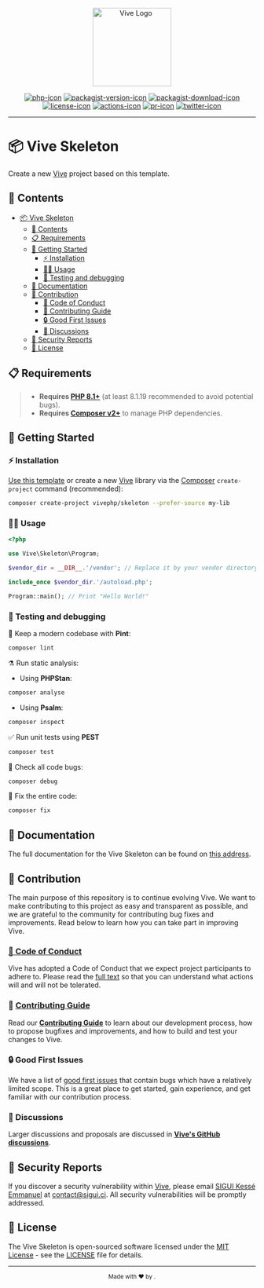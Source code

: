 <p align="center">
  <a href="https://github.com/vivephp" title="Vive"><img src="https://github.com/vivephp/art/blob/HEAD/images/vive.svg" alt="Vive Logo" width="160" height="160"/></a>
</p>
<div align="center">

[![php-icon]][php-link]
[![packagist-version-icon]][packagist-version-link]
[![packagist-download-icon]][packagist-download-link]
[![license-icon]][license-link]
[![actions-icon]][actions-link]
[![pr-icon]][pr-link]
[![twitter-icon]][twitter-link]

</div>

[vive-link]: https://github.com/vivephp "Vive"

[php-icon]: https://img.shields.io/badge/PHP-ccc.svg?style=flat&logo=php
[php-link]: https://github.com/vivephp/skeleton/search?l=php "PHP code"

[packagist-version-icon]: https://img.shields.io/packagist/v/vivephp/skeleton
[packagist-version-link]: https://packagist.org/packages/vivephp/skeleton "Skeleton Releases"

[packagist-download-icon]: https://img.shields.io/packagist/dt/vivephp/skeleton
[packagist-download-link]: https://packagist.org/packages/vivephp/skeleton "Skeleton Downloads"

[actions-icon]: https://github.com/vivephp/skeleton/workflows/CI/badge.svg
[actions-link]: https://github.com/vivephp/skeleton/actions "Skeleton status"

[pr-icon]: https://img.shields.io/badge/PRs-welcome-brightgreen.svg?color=brightgreen
[pr-link]: [contrib-link] "PRs welcome!"

[twitter-icon]: https://img.shields.io/twitter/follow/vivephp.svg?label=@vivephp
[twitter-link]: https://twitter.com/intent/follow?screen_name=vivephp "Ping Vive"

[license-icon]: https://img.shields.io/badge/license-MIT-blue.svg
[license-link]: https://github.com/vivephp/skeleton/blob/HEAD/LICENSE "Skeleton License"
[conduct-link]: https://github.com/vivephp/skeleton/blob/HEAD/CODE_OF_CONDUCT.md
[contrib-link]: https://github.com/vivephp/.github/blob/HEAD/CONTRIBUTING.md
[discuss-link]: https://github.com/orgs/vivephp/discussions
[docs-link]: https://github.com/vivephp/skeleton#readme "Skeleton Documentation"

***

# 📦️ Vive Skeleton

Create a new [Vive][vive-link] project based on this template.

## 🔖 Contents

- [📦️ Vive Skeleton](#️-vive-skeleton)
  - [🔖 Contents](#-contents)
  - [📋 Requirements](#-requirements)
  - [🎉 Getting Started](#-getting-started)
    - [⚡️ Installation](#️-installation)
    - [🧑‍💻 Usage](#-usage)
    - [🧪 Testing and debugging](#-testing-and-debugging)
  - [📖 Documentation](#-documentation)
  - [👏 Contribution](#-contribution)
    - [👷 Code of Conduct](#-code-of-conduct)
    - [👥 Contributing Guide](#-contributing-guide)
    - [🔒️ Good First Issues](#️-good-first-issues)
    - [💬 Discussions](#-discussions)
  - [🔐 Security Reports](#-security-reports)
  - [📄 License](#-license)

## 📋 Requirements

> - **Requires [PHP 8.1+](https://php.net/releases/)** (at least 8.1.19 recommended to avoid potential bugs).
> - **Requires [Composer v2+](https://getcomposer.org/)** to manage PHP dependencies.

## 🎉 Getting Started

### ⚡️ Installation

[Use this template](https://github.com/vivephp/skeleton/generate) or create a new [Vive][vive-link] library via the [Composer](https://getcomposer.org/) `create-project` command (recommended):

```bash
composer create-project vivephp/skeleton --prefer-source my-lib
```

### 🧑‍💻 Usage

```php
<?php

use Vive\Skeleton\Program;

$vendor_dir = __DIR__.'/vendor'; // Replace it by your vendor directory

include_once $vendor_dir.'/autoload.php';

Program::main(); // Print "Hello World!"
```

### 🧪 Testing and debugging

🧹 Keep a modern codebase with **Pint**:

```bash
composer lint
```

⚗️ Run static analysis:

- Using **PHPStan**:

```bash
composer analyse
```

- Using **Psalm**:

```bash
composer inspect
```

✅ Run unit tests using **PEST**

```bash
composer test
```

🐛 Check all code bugs:

```bash
composer debug
```

🚀 Fix the entire code:

```bash
composer fix
```

## 📖 Documentation

The full documentation for the Vive Skeleton can be found on [this address][docs-link].

## 👏 Contribution

The main purpose of this repository is to continue evolving Vive. We want to make contributing to this project as easy and transparent as possible, and we are grateful to the community for contributing bug fixes and improvements. Read below to learn how you can take part in improving Vive.

### [👷 Code of Conduct][conduct-link]

Vive has adopted a Code of Conduct that we expect project participants to adhere to.
Please read the [full text][conduct-link] so that you can understand what actions will and will not be tolerated.

### 👥 [Contributing Guide][contrib-link]

Read our [**Contributing Guide**][contrib-link] to learn about our development process, how to propose bugfixes and improvements, and how to build and test your changes to Vive.

### 🔒️ Good First Issues

We have a list of [good first issues][gfi] that contain bugs which have a relatively limited scope. This is a great place to get started, gain experience, and get familiar with our contribution process.

[gfi]: https://github.com/vivephp/skeleton/labels/good%20first%20issue

### 💬 Discussions

Larger discussions and proposals are discussed in [**Vive's GitHub discussions**][discuss-link].

## 🔐 Security Reports

If you discover a security vulnerability within [Vive][vive-link], please email [SIGUI Kessé Emmanuel](https://sigui.ci) at [contact@sigui.ci](mailto:contact@sigui.ci). All security vulnerabilities will be promptly addressed.

## 📄 License

The Vive Skeleton is open-sourced software licensed under the  [MIT License](https://opensource.org/licenses/MIT) - see the [LICENSE][license-link] file for details.

***

<div align="center"><sub>Made with ❤︎ by <a href="https://twitter.com/intent/follow?screen_name=siguici" style="content:url(https://img.shields.io/twitter/follow/siguici.svg?label=@siguici);margin-bottom:-6px">@siguici</a>.</sub></div>
